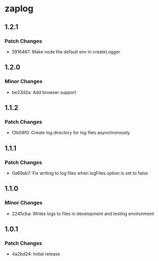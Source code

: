 # zaplog

## 1.2.1

### Patch Changes

- 5916467: Make node the default env in createLogger

## 1.2.0

### Minor Changes

- be23d2a: Add browser support

## 1.1.2

### Patch Changes

- f2b08f0: Create log directory for log files asynchronously

## 1.1.1

### Patch Changes

- 0a69ab7: Fix writing to log files when logFiles option is set to false

## 1.1.0

### Minor Changes

- 2245cba: Writes logs to files in development and testing environment

## 1.0.1

### Patch Changes

- 4a2bd24: Initial release
